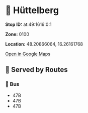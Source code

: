 # 🚉 Hüttelberg


**Stop ID:** at:49:1616:0:1

**Zone:** 0100

**Location:** 48.20866064, 16.26161768

[Open in Google Maps](https://www.google.com/maps?q=48.20866064,16.26161768)

## 🚆 Served by Routes

### 🚌 Bus
- 47B
- 47B
- 47B